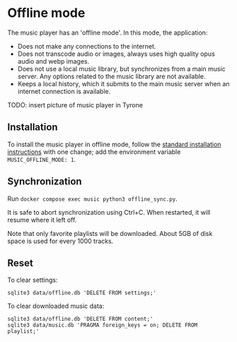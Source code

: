 # Offline mode

The music player has an 'offline mode'. In this mode, the application:

- Does not make any connections to the internet.
- Does not transcode audio or images, always uses high quality opus audio and webp images.
- Does not use a local music library, but synchronizes from a main music server. Any options related to the music library are not available.
- Keeps a local history, which it submits to the main music server when an internet connection is available.

TODO: insert picture of music player in Tyrone

## Installation

To install the music player in offline mode, follow the [standard installation instructions](./installation.md) with one change; add the environment variable `MUSIC_OFFLINE_MODE: 1`.

## Synchronization

Run `docker compose exec music python3 offline_sync.py`.

It is safe to abort synchronization using Ctrl+C. When restarted, it will resume where it left off.

Note that only favorite playlists will be downloaded. About 5GB of disk space is used for every 1000 tracks.

## Reset

To clear settings:
```
sqlite3 data/offline.db 'DELETE FROM settings;'
```

To clear downloaded music data:
```
sqlite3 data/offline.db 'DELETE FROM content;'
sqlite3 data/music.db 'PRAGMA foreign_keys = on; DELETE FROM playlist;'
```
